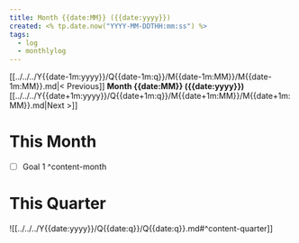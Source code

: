 ```yaml
---
title: Month {{date:MM}} ({{date:yyyy}})
created: <% tp.date.now("YYYY-MM-DDTHH:mm:ss") %>
tags:
  - log
  - monthlylog
---
```

[[../../../Y{{date-1m:yyyy}}/Q{{date-1m:q}}/M{{date-1m:MM}}/M{{date-1m:MM}}.md|< Previous]] **Month {{date:MM}} ({{date:yyyy}})** [[../../../Y{{date+1m:yyyy}}/Q{{date+1m:q}}/M{{date+1m:MM}}/M{{date+1m:MM}}.md|Next >]]
# This Month
- [ ] Goal 1
^content-month
# This Quarter
![[../../../Y{{date:yyyy}}/Q{{date:q}}/Q{{date:q}}.md#^content-quarter]]
